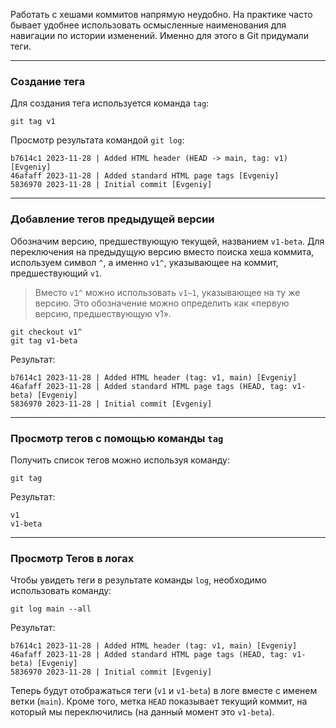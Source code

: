 
Работать с хешами коммитов напрямую неудобно. На практике часто бывает удобнее использовать осмысленные наименования для навигации по истории изменений. Именно для этого в Git придумали теги.

---
### Создание тега

Для создания тега используется команда `tag`:
```Sh
git tag v1
```

Просмотр результата командой `git log`:
```Sh
b7614c1 2023-11-28 | Added HTML header (HEAD -> main, tag: v1) [Evgeniy]
46afaff 2023-11-28 | Added standard HTML page tags [Evgeniy]
5836970 2023-11-28 | Initial commit [Evgeniy]
```

---
### Добавление тегов предыдущей версии

Обозначим версию, предшествующую текущей, названием `v1-beta`. Для переключения на предыдущую версию вместо поиска хеша коммита,  используем символ `^`, а именно `v1^`, указывающее на коммит, предшествующий `v1`.

> Вместо `v1^` можно использовать `v1~1`, указывающее на ту же версию. Это обозначение можно определить как «первую версию, предшествующую v1».

```Sh
git checkout v1^
git tag v1-beta
```

Результат:
```Sh
b7614c1 2023-11-28 | Added HTML header (tag: v1, main) [Evgeniy]
46afaff 2023-11-28 | Added standard HTML page tags (HEAD, tag: v1-beta) [Evgeniy]
5836970 2023-11-28 | Initial commit [Evgeniy]
```

---
### Просмотр тегов с помощью команды `tag`

Получить список тегов можно используя команду:

```Sh
git tag
```

Результат:
```Sh
v1
v1-beta
```

---
### Просмотр Тегов в логах

Чтобы увидеть теги в результате команды `log`, необходимо использовать команду:
```Sh
git log main --all
```

Результат:
```Sh
b7614c1 2023-11-28 | Added HTML header (tag: v1, main) [Evgeniy]
46afaff 2023-11-28 | Added standard HTML page tags (HEAD, tag: v1-beta) [Evgeniy]
5836970 2023-11-28 | Initial commit [Evgeniy]
```

Теперь будут отображаться теги (`v1` и `v1-beta`) в логе вместе с именем ветки (`main`). Кроме того, метка `HEAD` показывает текущий коммит, на который мы переключились (на данный момент это `v1-beta`).
